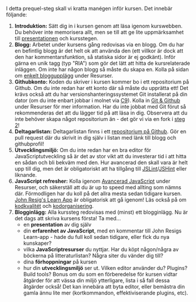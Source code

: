 
I detta prequel-steg skall vi kratta manégen inför kursen. Det innebär följande:


1.  **Introduktion:** Sätt dig in i kursen genom att läsa igenom kurswebben. Du behöver inte memorisera allt, men se till att ge lite uppmärksamhet till [presentationen][12] och kursstegen.
1.  **Blogg:** Arbetet under kursens gång redovisas via en blogg. Om du har en befintlig blogg är det helt ok att använda den (ett villkor är dock att den har kommentarsfunktion, så statiska sidor är ej godkänt). Inför gärna en unik tagg (typ "RIA") som gör det lätt att hitta de kursrelaterade inläggen. Om inte har någon blogg så måste du skapa en. Kolla på sidan om [enkelt bloggupplägg][1] under Resurser.
2.  **Githubkonto:** Koden du skriver i kursen kommer bo i ett repositorium på Github. Om du inte redan har ett konto där så måste du upprätta ett! Det krävs också att du har versionshanteringssystemet Git installerat på din dator (om du inte enbart jobbar i molnet via [C9][2]). Kolla in [Git &amp; Github][3] under Resurser för mer information. Har du inte jobbat med Git förut så rekommenderas det att du lägger tid på att läsa in dig. Observera att du inte behöver skapa något repositorium än - det gör vi via en fork i [steg 2][11]!
3.  **Deltagarlistan:** Deltagarlistan finns i ett [repositorium på Github][4]. Gör en pull request där du skrivit in dig själv i listan med länk till blogg och githubprofil!
4.  **Utvecklingsmiljö:** Om du inte redan har en bra editor för JavaScriptutveckling så är det av stor vikt att du investerar tid i att hitta en sådan och bli bekväm med den. Hur avancerad den skall vara är helt upp till dig, men det är obligatoriskt att ha tillgång till [JSLint][5]/[JSHint][6] eller liknande.
5.  **JavaScript refresher:** Kolla igenom [Avancerad JavaScript][7] under Resurser, och säkerställ att du är up to speed med allting som nämns där. Förmodligen har du koll på det allra mesta sedan tidigare kursen. [John Resig's Learn App][8]&nbsp;är obligatorisk att gå igenom! Läs också på om [kodkvalitét][9] och [kodorganisering][10].
6.  **Blogginlägg:** Alla kurssteg redovisas med (minst) ett blogginlägg. Nu är det dags att skriva kursens första! Ta med...
    *   en **presentation** av dig själv
    *   din **erfarenhet av JavaScript**, med en kommentar till John Resigs Learn-app - hade du full koll sedan tidigare, eller fick du nya kunskaper?
    *   vilka **JavaScriptresurser** du nyttjar. Har du köpt någon/några av böckerna på litteraturlistan? Några siter du vänder dig till?
    *   dina **förhoppningar** på kursen
    *   hur din **utvecklingsmiljö** ser ut. Vilken editor använder du? Plugins? Build tools? Bonus om du som en förberedelse för kursen vidtar åtgärder för att vässa din miljö ytterligare, lista i så fall dessa åtgärder också! Det kan innebära att byta editor, eller bemästra din gamla ännu lite mer (kortkommandon, effektiviserande plugins, etc).

 [1]: http://coursepress.lnu.se/kurs/ria-utveckling-med-javascript/enkelt-bloggupplagg/ "Enkelt bloggupplägg"
 [2]: http://coursepress.lnu.se/kurs/ria-utveckling-med-javascript/cloud9-editor/
 [3]: http://coursepress.lnu.se/kurs/ria-utveckling-med-javascript/git-github/ "Git &amp; Github"
 [4]: https://github.com/krawaller/riadeltagare2013/
 [5]: http://www.jslint.com
 [6]: http://www.jshint.com
 [7]: http://coursepress.lnu.se/kurs/ria-utveckling-med-javascript/asynchronous-javascript/ "Avancerad JavaScript"
 [8]: http://ejohn.org/apps/learn "Learn"
 [9]: https://coursepress.lnu.se/kurs/ria-utveckling-med-javascript/kodkvalitet/
 [10]: https://coursepress.lnu.se/kurs/ria-utveckling-med-javascript/kodorganisering/ 
 [11]: https://coursepress.lnu.se/kurs/ria-utveckling-med-javascript/steg-2-hello-world/
 [12]: https://coursepress.lnu.se/kurs/ria-utveckling-med-javascript/om/